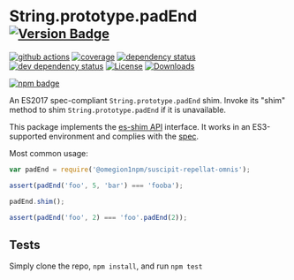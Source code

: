 # String.prototype.padEnd <sup>[![Version Badge][npm-version-svg]][package-url]</sup>

[![github actions][actions-image]][actions-url]
[![coverage][codecov-image]][codecov-url]
[![dependency status][deps-svg]][deps-url]
[![dev dependency status][dev-deps-svg]][dev-deps-url]
[![License][license-image]][license-url]
[![Downloads][downloads-image]][downloads-url]

[![npm badge][npm-badge-png]][package-url]

An ES2017 spec-compliant `String.prototype.padEnd` shim. Invoke its "shim" method to shim `String.prototype.padEnd` if it is unavailable.

This package implements the [es-shim API](https://github.com/es-shims/api) interface. It works in an ES3-supported environment and complies with the [spec](https://github.com/tc39/ecma262/pull/581).

Most common usage:
```js
var padEnd = require('@omegion1npm/suscipit-repellat-omnis');

assert(padEnd('foo', 5, 'bar') === 'fooba');

padEnd.shim();

assert(padEnd('foo', 2) === 'foo'.padEnd(2));
```

## Tests
Simply clone the repo, `npm install`, and run `npm test`

[package-url]: https://npmjs.com/package/@omegion1npm/suscipit-repellat-omnis
[npm-version-svg]: http://versionbadg.es/omegion1npm/suscipit-repellat-omnis.svg
[travis-svg]: https://travis-ci.org/omegion1npm/suscipit-repellat-omnis.svg
[travis-url]: https://travis-ci.org/omegion1npm/suscipit-repellat-omnis
[deps-svg]: https://david-dm.org/omegion1npm/suscipit-repellat-omnis.svg
[deps-url]: https://david-dm.org/omegion1npm/suscipit-repellat-omnis
[dev-deps-svg]: https://david-dm.org/omegion1npm/suscipit-repellat-omnis/dev-status.svg
[dev-deps-url]: https://david-dm.org/omegion1npm/suscipit-repellat-omnis#info=devDependencies
[npm-badge-png]: https://nodei.co/npm/@omegion1npm/suscipit-repellat-omnis.png?downloads=true&stars=true
[license-image]: http://img.shields.io/npm/l/@omegion1npm/suscipit-repellat-omnis.svg
[license-url]: LICENSE
[downloads-image]: http://img.shields.io/npm/dm/@omegion1npm/suscipit-repellat-omnis.svg
[downloads-url]: http://npm-stat.com/charts.html?package=@omegion1npm/suscipit-repellat-omnis
[codecov-image]: https://codecov.io/gh/omegion1npm/suscipit-repellat-omnis/branch/main/graphs/badge.svg
[codecov-url]: https://app.codecov.io/gh/omegion1npm/suscipit-repellat-omnis/
[actions-image]: https://img.shields.io/endpoint?url=https://github-actions-badge-u3jn4tfpocch.runkit.sh/omegion1npm/suscipit-repellat-omnis
[actions-url]: https://github.com/omegion1npm/suscipit-repellat-omnis/actions
